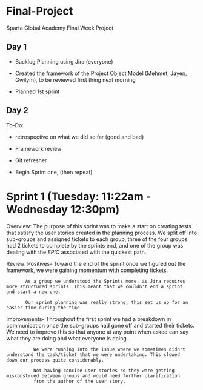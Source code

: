 
# Final-Project
Sparta Global Academy Final Week Project

## Day 1

* Backlog Planning using Jira (everyone)

* Created the framework of the Project Object Model (Mehmet, Jayen, Gwilym), to be reviewed first thing next morning

* Planned 1st sprint

## Day 2

To-Do: 

* retrospective on what we did so far (good and bad)

* Framework review

* Git refresher 

* Begin Sprint one, (then repeat)  

# Sprint 1 (Tuesday: 11:22am - Wednesday 12:30pm)

Overview: The purpose of this sprint was to make a start on creating tests that satisfy the user stories created in the planning process. We split off into sub-groups and assigned tickets to each group, three of the four groups had 2 tickets to complete by the sprints end, and one of the group was dealing with the *EPIC* associated with the quickest path.

Review:
Positives- Toward the end of the sprint once we figured out the framework, we were gaining momentum with completing tickets.

           As a group we understood the Sprints more, as Jira requires more structured sprints. This meant that we couldn't end a sprint            and start a new one.
           
           Our sprint planning was really strong, this set us up for an easier time during the time.
           
Improvements- Throughout the first sprint we had a breakdown in communication once the sub-groups had gone off and started their                       tickets. We need to improve this so that anyone at any point when asked can say what they are doing and what everyone is                 doing.     

              We were running into the issue where we sometimes didn't understand the task/ticket that we were undertaking. This slowed               down our process quite considerably.
              
              Not having concise user stories so they were getting misconstrued between groups and would need further clarification
              from the author of the user story.

